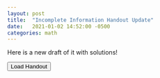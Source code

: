```yaml
---
layout: post
title:  "Incomplete Information Handout Update"
date:   2021-01-02 14:52:00 -0500
categories: math
---
```


Here is a new draft of it with solutions!


<button name = "button" onclick="location.href='{{ site.baseurl }}/assets/Incomplete_Information_Draft_2.pdf'"> Load Handout</button>

